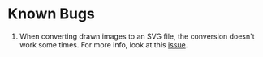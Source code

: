 # Known Bugs

1. When converting drawn images to an SVG file, the conversion doesn't work some times. For more info, look at this [issue](https://github.com/FrederickEngelhardt/telephoneGame/issues/4).
